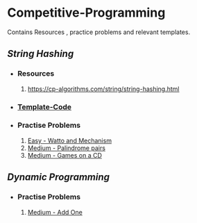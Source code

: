 # Competitive-Programming
Contains Resources , practice problems and relevant templates.

## *String Hashing*

- ### Resources
  1. https://cp-algorithms.com/string/string-hashing.html 
- ### [Template-Code](Templates/String-Hashing.cpp)
- ### Practise Problems
  1. [Easy - Watto and Mechanism](https://codeforces.com/problemset/problem/514/C)
  2. [Medium - Palindrome pairs](https://codeforces.com/contest/159/problem/D)
  3. [Medium - Games on a CD](https://codeforces.com/contest/727/problem/E)

## *Dynamic Programming*
- ### Practise Problems
  1. [Medium - Add One](https://codeforces.com/contest/1513/problem/C)
